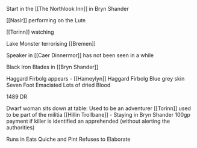 Start in the [[The Northlook Inn]] in Bryn Shander

[[Nasir]] performing on the Lute

[[Torinn]] watching

Lake Monster terrorising [[Bremen]]

Speaker in [[Caer Dinnermor]] has not been seen in a while

Black Iron Blades in [[Bryn Shander]]



Haggard Firbolg appears - [[Hameylyn]]
Haggard Firbolg
Blue grey skin
Seven Foot
Emaciated
Lots of dried Blood

1489 DR


Dwarf woman sits down at table:
	Used to be an adventurer
[[Torinn]] used to be part of the militia
[[Hillin Trollbane]] - Staying in Bryn Shander
 100gp payment if killer is identified an apprehended (without alerting the authorities)


Runs in
Eats Quiche and Pint
Refuses to Elaborate



